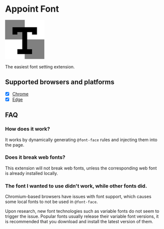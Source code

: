 # Appoint Font
![appoint-font-logo]

The easiest font setting extension.

[appoint-font-logo]: src/assets/images/icon-128.png

## Supported browsers and platforms
- [x] [Chrome]
- [x] [Edge]

[Chrome]: https://chrome.google.com/webstore/detail/lmjdabbpgabigbonekfpjhfgjekpnkge
[Edge]: https://microsoftedge.microsoft.com/addons/detail/dclbmfdeofbiogggabbggfochlhcmppa

## FAQ
### How does it work?
It works by dynamically generating `@font-face` rules and injecting them into the page.

### Does it break web fonts?
This extension will not break web fonts,
unless the corresponding web font is already installed locally.

### The font I wanted to use didn't work, while other fonts did.
Chromium-based browsers have issues with font support,
which causes some local fonts to not be used in `@font-face`.

Upon research, new font technologies such as variable fonts do not seem to trigger the issue.
Popular fonts usually release their variable font versions,
it is recommended that you download and install the latest version of them.
